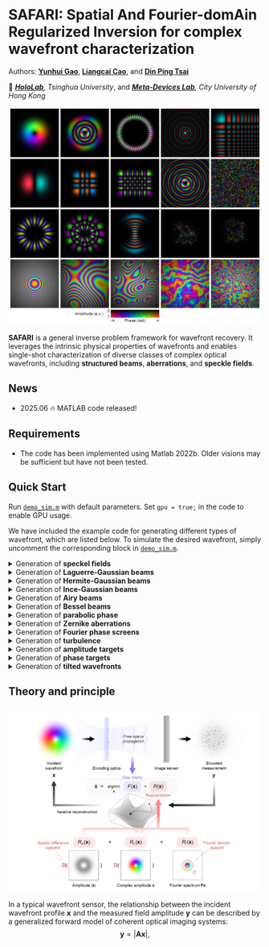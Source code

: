 # **SAFARI**: **S**patial **A**nd **F**ourier-dom**A**in **R**egularized **I**nversion for complex wavefront characterization

Authors: **[Yunhui Gao](https://github.com/Yunhui-Gao)**, **[Liangcai Cao](https://scholar.google.com/citations?user=FYYb_-wAAAAJ&hl=en)**, and **[Din Ping Tsai](https://www.cityu.edu.hk/stfprofile/dptsai.htm)**

:school: *[**HoloLab**](http://www.holoddd.com/), Tsinghua University*, and *[**Meta-Devices Lab**](https://dinpingtsai.wixsite.com/mysite), City University of Hong Kong*



<p align="left">
<img src="imgs/fig1.png", width='800'>
</p>


**SAFARI** is a general inverse problem framework for wavefront recovery. It leverages the intrinsic physical properties of wavefronts and enables single-shot characterization of diverse classes of complex optical wavefronts, including **structured beams**, **aberrations**, and **speckle fields**.

## News

- 2025.06 :fire: MATLAB code released!


## Requirements
- The code has been implemented using Matlab 2022b. Older visions may be sufficient but have not been tested.

## Quick Start
Run [`demo_sim.m`](https://github.com/THUHoloLab/SAFARI/blob/master/demo_sim.m) with default parameters. Set `gpu = true;` in the code to enable GPU usage.

We have included the example code for generating different types of wavefront, which are listed below. To simulate the desired wavefront, simply uncomment the corresponding block in [`demo_sim.m`](https://github.com/THUHoloLab/SAFARI/blob/master/demo_sim.m).

<details>
<summary> Generation of <strong>speckel fields</strong></summary>

```matlab
rng(0)                          % random seed, for reproducibility
grain_size = 8;                 % speckle grain size (pixel)
m = round(n/grain_size);        % number of speckles in one dimension
m = round((m+1)/2)*2;           % make m an even number
u = exp(1i*rand(m,m)*2*pi);     % random phase uniformly sampled in [0,2pi)
wavefront = fftshift(fft2(fftshift(zeropad(u,(n-m)/2)))); % fft to obtain speckles
```

</details>

<details>
<summary> Generation of <strong>Laguerre-Gaussian beams</strong></summary>

```matlab
[X,Y] = meshgrid((-n/2:n/2-1)*params.pxsize);   % define 2D coordinate (mm)
z = 0;      % z position (mm)
w0 = 0.2;   % beam waist (mm)
l = 3;      % azimuthal index
p = 3;      % radial index
wavefront = genLaguerreGaussian(X,Y,z,params.wavlen,w0,l,p);
```

</details>

<details>
<summary> Generation of <strong>Hermite-Gaussian beams</strong></summary>

```matlab
[X,Y] = meshgrid((-n/2:n/2-1)*params.pxsize);   % define 2D coordinate (mm)
z = 0;      % z position (mm)
w0 = 0.2;   % beam waist (mm)
mi = 3;     % mode index
ni = 3;     % mode index
wavefront = genHermiteGaussian(X,Y,z,params.wavlen,w0,mi,ni);
```

</details>

<details>
<summary> Generation of <strong>Ince-Gaussian beams</strong></summary>

```matlab
z = 0;      % z position (mm)
w0 = 0.2;   % beam waist (mm)
p = 12;     % order 
m = 8;      % degree
e = 2;      % ellipticity parameter
parity = 0; % parity of the beam (0: even, 1:odd)
wavefront = genInceGaussian(params.pxsize*n/2,n+1,parity,p,m,e,w0,2*pi/params.wavlen,z);
wavefront = wavefront(1:n,1:n);
```

</details>

<details>
<summary> Generation of <strong>Airy beams</strong></summary>

```matlab
[X,Y] = meshgrid((-n/2:n/2-1)*params.pxsize);   % define 2D coordinate (mm)
w0 = 0.2;                       % scaling factor
x0 = -n*0.4*params.pxsize;      % x center location (mm)
y0 = -n*0.4*params.pxsize;      % y center location (mm)
a = 1e-3;                       % exponential truncation factor
wavefront = genAiry(X,Y,w0,x0,y0,a);
```

</details>

<details>
<summary> Generation of <strong>Bessel beams</strong></summary>

```matlab
[X,Y] = meshgrid((-n/2:n/2-1)*params.pxsize);   % define 2D coordinate (mm)
z = 0;              % z position (mm)
n_charge = 3;       % topological charge
theta = pi/3e3;     % axicon angle (rad)
wavefront = genBessel(X,Y,z,params.wavlen,n_charge,theta);
```

</details>

<details>
<summary> Generation of <strong>parabolic phase</strong></summary>

```matlab
[X,Y] = meshgrid((-n/2:n/2-1)*params.pxsize);   % define 2D coordinate (mm)
f = 200;    % focal length (mm)
a = 0.2;    % amplitude attenuation
k = 2*pi/params.wavlen;     % wave number
wavefront = exp(-a*(X.^2+Y.^2)) .* exp(-1i*k*(X.^2+Y.^2)/2/f);
```

</details>

<details>
<summary> Generation of <strong>Zernike aberrations</strong></summary>

```matlab
[X,Y] = meshgrid(linspace(-1,1,n));     % define 2D coordinate
[theta,r] = cart2pol(X,Y);              % convert to polar coordinate
idx = r <= 1;                           % define the circular aperture
n_max = 5;                              % define maximum Zernike order
s_fac = 4;                              % define scaling factor controlling the dynamic range
n_modes = (n_max+2)*(n_max+1)/2;        % number of Zernike modes
z_n = nan(n_modes,1);
z_m = nan(n_modes,1);
for i = 0:n_max
    z_n(i*(i+1)/2+1:(i+1)*(i+2)/2) = i;
    z_m(i*(i+1)/2+1:(i+1)*(i+2)/2) = -i:2:i;
end
rng(0)                                  % set random seed, for reproducibility
coef = 2*rand(n_modes,1)-1;             % uniformly sample Zernike coefficients between [-1,1]
zer = zeros(n,n);
for i = 1:n_modes
    bfun = zeros(n,n);
    bfun(idx) = zernfun(z_n(i),z_m(i),r(idx),theta(idx));
    zer(idx) = zer(idx) + coef(i)*bfun(idx);
end
phase = 2*pi*s_fac*zer;                 % scale the phase profile
phase = imresize(phase(ceil(n/2-sqrt(2)/4*n+1):floor(n/2+sqrt(2)/4*n-1),...
    ceil(n/2-sqrt(2)/4*n+1):floor(n/2+sqrt(2)/4*n-1)),[n,n]);   % crop the central rectangular region
a = 1;    % amplitude attenuation
wavefront = exp(-a*(X.^2 + Y.^2)).*exp(1i*phase);
```

</details>

<details>
<summary> Generation of <strong>Fourier phase screens</strong></summary>

```matlab
seed = 0;       % set random seed, for reproducibility
numsub = 10;    % number of subharmonics for subharmonic sampling
r0 = 0.1;       % Fried parameter (mm)
phase = FourierPhaseScreen(n,params.pxsize,r0,seed,numsub);     % calculate phase screen
[X,Y] = meshgrid((-n/2:n/2-1)*params.pxsize);   % define 2D coordinate (mm)
a = 0.1;        % amplitude attenuation
wavefront = exp(-a*(X.^2 + Y.^2)).*exp(1i*phase);
```

</details>

<details>
<summary> Generation of <strong>turbulence</strong></summary>

```matlab
rng(0)          % set random seed, for reproducibility
n_screen = 10;  % number of phase screens
D1 = 5;         % length of one side of square phase screen (m)
D2 = 1;         % diameter of the observation aperture (m)
Dz = 2e5;       % propagation distance (m)
wavefront = genTurbulence(n,n_screen,D1,D2,Dz,params.wavlen*1e-3);
```

</details>

<details>
<summary> Generation of <strong>amplitude targets</strong></summary>

```matlab
img = im2double(imread('data/thulogo.bmp'));
img = imresize(img,[n/2,n/2]);
img = padarray(1-img,[n/4,n/4],0);
amp = img;
pha = zeros(n,n);
wavefront = amp.*exp(1i*pha);
```

</details>

<details>
<summary> Generation of <strong>phase targets</strong></summary>

```matlab
img = im2double(imread('data/cityulogo.bmp'));
img = imresize(img,[n/2,n/2]);
img = padarray(1-img,[n/4,n/4],0);
amp = ones(n,n);
pha = img*pi;
wavefront = amp.*exp(1i*pha);
```

</details>

<details>
<summary> Generation of <strong>tilted wavefronts</strong></summary>

```matlab
[X,Y] = meshgrid((-n/2:n/2-1)*params.pxsize);   % define 2D coordinate (mm)
kmax = 2*pi/params.pxsize/4/2;
kx = kmax*0.5;
ky = kmax*0.0;
pha = kx*X + ky*Y;
amp = ones(n,n);
wavefront = amp.*exp(1i*pha);
```

</details>


## Theory and principle

<p align="left">
<img src="imgs/fig2.png", width='800'>
</p>

In a typical wavefront sensor, the relationship between the incident wavefront profile $\mathbf{x}$ and the measured field amplitude $\mathbf{y}$ can be described by a generalized forward model of coherent optical imaging systems:
$$\mathbf{y} = \lvert \mathbf{A} \mathbf{x} \rvert,$$